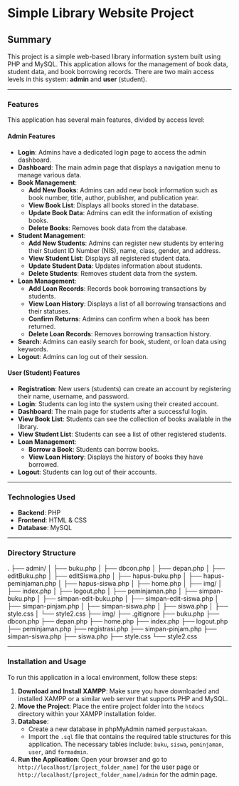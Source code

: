 # Simple Library Website Project

## Summary

This project is a simple web-based library information system built using PHP and MySQL. This application allows for the management of book data, student data, and book borrowing records. There are two main access levels in this system: **admin** and **user** (student).

---

### Features

This application has several main features, divided by access level:

#### **Admin Features**

* **Login**: Admins have a dedicated login page to access the admin dashboard.
* **Dashboard**: The main admin page that displays a navigation menu to manage various data.
* **Book Management**:
    * **Add New Books**: Admins can add new book information such as book number, title, author, publisher, and publication year.
    * **View Book List**: Displays all books stored in the database.
    * **Update Book Data**: Admins can edit the information of existing books.
    * **Delete Books**: Removes book data from the database.
* **Student Management**:
    * **Add New Students**: Admins can register new students by entering their Student ID Number (NIS), name, class, gender, and address.
    * **View Student List**: Displays all registered student data.
    * **Update Student Data**: Updates information about students.
    * **Delete Students**: Removes student data from the system.
* **Loan Management**:
    * **Add Loan Records**: Records book borrowing transactions by students.
    * **View Loan History**: Displays a list of all borrowing transactions and their statuses.
    * **Confirm Returns**: Admins can confirm when a book has been returned.
    * **Delete Loan Records**: Removes borrowing transaction history.
* **Search**: Admins can easily search for book, student, or loan data using keywords.
* **Logout**: Admins can log out of their session.

#### **User (Student) Features**

* **Registration**: New users (students) can create an account by registering their name, username, and password.
* **Login**: Students can log into the system using their created account.
* **Dashboard**: The main page for students after a successful login.
* **View Book List**: Students can see the collection of books available in the library.
* **View Student List**: Students can see a list of other registered students.
* **Loan Management**:
    * **Borrow a Book**: Students can borrow books.
    * **View Loan History**: Displays the history of books they have borrowed.
* **Logout**: Students can log out of their accounts.

---

### Technologies Used

* **Backend**: PHP
* **Frontend**: HTML & CSS
* **Database**: MySQL

---

### Directory Structure

.
├── admin/
│   ├── buku.php
│   ├── dbcon.php
│   ├── depan.php
│   ├── editBuku.php
│   ├── editSiswa.php
│   ├── hapus-buku.php
│   ├── hapus-peminjaman.php
│   ├── hapus-siswa.php
│   ├── home.php
│   ├── img/
│   ├── index.php
│   ├── logout.php
│   ├── peminjaman.php
│   ├── simpan-buku.php
│   ├── simpan-edit-buku.php
│   ├── simpan-edit-siswa.php
│   ├── simpan-pinjam.php
│   ├── simpan-siswa.php
│   ├── siswa.php
│   ├── style.css
│   └── style2.css
├── img/
├── .gitignore
├── buku.php
├── dbcon.php
├── depan.php
├── home.php
├── index.php
├── logout.php
├── peminjaman.php
├── registrasi.php
├── simpan-pinjam.php
├── simpan-siswa.php
├── siswa.php
├── style.css
└── style2.css

---

### Installation and Usage

To run this application in a local environment, follow these steps:

1.  **Download and Install XAMPP**: Make sure you have downloaded and installed XAMPP or a similar web server that supports PHP and MySQL.
2.  **Move the Project**: Place the entire project folder into the `htdocs` directory within your XAMPP installation folder.
3.  **Database**:
    * Create a new database in phpMyAdmin named `perpustakaan`.
    * Import the `.sql` file that contains the required table structures for this application. The necessary tables include: `buku`, `siswa`, `peminjaman`, `user`, and `formadmin`.
4.  **Run the Application**: Open your browser and go to `http://localhost/[project_folder_name]` for the user page or `http://localhost/[project_folder_name]/admin` for the admin page.
